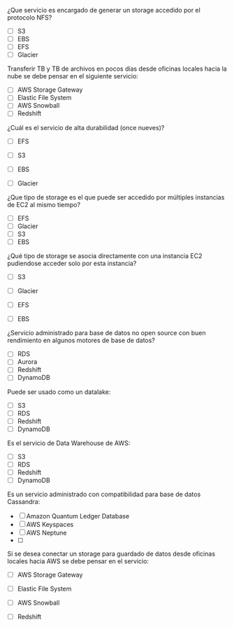 ¿Que servicio es encargado de generar un storage accedido por el protocolo NFS?
- [ ]  S3
- [ ]  EBS
- [ ]  EFS
- [ ]  Glacier

Transferir TB y TB de archivos en pocos días desde oficinas locales hacia la nube se debe pensar en el siguiente servicio:
- [ ] AWS Storage Gateway
- [ ] Elastic File System
- [ ] AWS Snowball
- [ ] Redshift

¿Cuál es el servicio de alta durabilidad (once nueves)?
- [ ]  EFS
- [ ]  S3
- [ ]  EBS
- [ ]  Glacier


¿Que tipo de storage es el que puede ser accedido por múltiples instancias de EC2 al mismo tiempo?
- [ ]  EFS
- [ ]  Glacier
- [ ]  S3
- [ ]  EBS

¿Qué tipo de storage se asocia directamente con una instancia EC2 pudiendose acceder solo por esta instancia?
- [ ]  S3
- [ ]  Glacier
- [ ]  EFS
- [ ]  EBS


¿Servicio administrado para base de datos no open source con buen rendimiento en algunos motores de base de datos?
- [ ]  RDS
- [ ]  Aurora
- [ ]  Redshift
- [ ]  DynamoDB

Puede ser usado como un datalake:
- [ ]  S3
- [ ]  RDS
- [ ]  Redshift
- [ ] DynamoDB

Es el servicio de Data Warehouse de AWS:
- [ ]  S3
- [ ]  RDS
- [ ] Redshift
- [ ] DynamoDB

Es un servicio administrado con compatibilidad para base de datos Cassandra:
- [ ] Amazon Quantum Ledger Database
- [ ] AWS Keyspaces
- [ ] AWS Neptune
- [ ] 

Si se desea conectar un storage para guardado de datos desde oficinas locales hacia AWS se debe pensar en el servicio:
- [ ] AWS Storage Gateway
- [ ] Elastic File System
- [ ] AWS Snowball
- [ ] Redshift




